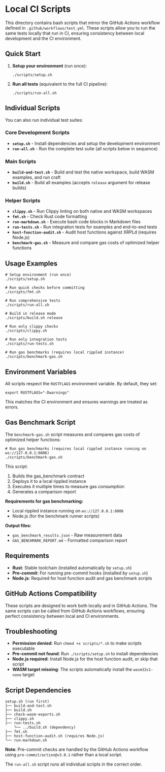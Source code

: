 # Local CI Scripts

This directory contains bash scripts that mirror the GitHub Actions workflow defined in `.github/workflows/test.yml`.
These scripts allow you to run the same tests locally that run in CI, ensuring consistency between local development and
the CI environment.

## Quick Start

1. **Setup your environment** (run once):

   ```shell
   ./scripts/setup.sh
   ```

2. **Run all tests** (equivalent to the full CI pipeline):
   ```shell
   ./scripts/run-all.sh
   ```

## Individual Scripts

You can also run individual test suites:

### Core Development Scripts

- **`setup.sh`** - Install dependencies and setup the development environment
- **`run-all.sh`** - Run the complete test suite (all scripts below in sequence)

### Main Scripts

- **`build-and-test.sh`** - Build and test the native workspace, build WASM examples, and run craft
- **`build.sh`** - Build all examples (accepts `release` argument for release builds)

### Helper Scripts

- **`clippy.sh`** - Run Clippy linting on both native and WASM workspaces
- **`fmt.sh`** - Check Rust code formatting
- **`run-markdown.sh`** - Execute bash code blocks in Markdown files
- **`run-tests.sh`** - Run integration tests for examples and end-to-end tests
- **`host-function-audit.sh`** - Audit host functions against XRPLd (requires Node.js)
- **`benchmark-gas.sh`** - Measure and compare gas costs of optimized helper functions

## Usage Examples

```shell
# Setup environment (run once)
./scripts/setup.sh

# Run quick checks before committing
./scripts/fmt.sh

# Run comprehensive tests
./scripts/run-all.sh

# Build in release mode
./scripts/build.sh release

# Run only clippy checks
./scripts/clippy.sh

# Run only integration tests
./scripts/run-tests.sh

# Run gas benchmarks (requires local rippled instance)
./scripts/benchmark-gas.sh
```

## Environment Variables

All scripts respect the `RUSTFLAGS` environment variable. By default, they set:

```shell
export RUSTFLAGS="-Dwarnings"
```

This matches the CI environment and ensures warnings are treated as errors.

## Gas Benchmark Script

The `benchmark-gas.sh` script measures and compares gas costs of optimized helper functions:

```shell
# Run gas benchmarks (requires local rippled instance running on ws://127.0.0.1:6006)
./scripts/benchmark-gas.sh
```

This script:

1. Builds the gas_benchmark contract
2. Deploys it to a local rippled instance
3. Executes it multiple times to measure gas consumption
4. Generates a comparison report

**Requirements for gas benchmarking:**

- Local rippled instance running on `ws://127.0.0.1:6006`
- Node.js (for the benchmark runner scripts)

**Output files:**

- `gas_benchmark_results.json` - Raw measurement data
- `GAS_BENCHMARK_REPORT.md` - Formatted comparison report

## Requirements

- **Rust**: Stable toolchain (installed automatically by `setup.sh`)
- **Pre-commit**: For running pre-commit hooks (installed by `setup.sh`)
- **Node.js**: Required for host function audit and gas benchmark scripts

## GitHub Actions Compatibility

These scripts are designed to work both locally and in GitHub Actions. The same scripts can be called from GitHub
Actions workflows, ensuring perfect consistency between local and CI environments.

## Troubleshooting

- **Permission denied**: Run `chmod +x scripts/*.sh` to make scripts executable
- **Pre-commit not found**: Run `./scripts/setup.sh` to install dependencies
- **Node.js required**: Install Node.js for the host function audit, or skip that script
- **WASM target missing**: The scripts automatically install the `wasm32v1-none` target

## Script Dependencies

```
setup.sh (run first)
├── build-and-test.sh
├── build.sh
├── check-wasm-exports.sh
├── clippy.sh
├── run-tests.sh
    └── ../build.sh (dependency)
├── fmt.sh
├── host-function-audit.sh (requires Node.js)
└── run-markdown.sh
```

**Note**: Pre-commit checks are handled by the GitHub Actions workflow using `pre-commit/action@v3.0.1` rather than a
local script.

The `run-all.sh` script runs all individual scripts in the correct order.
